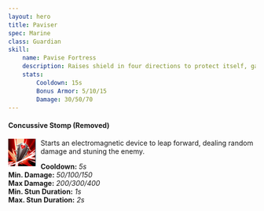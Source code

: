 ```yaml
---
layout: hero
title: Paviser
spec: Marine
class: Guardian
skill:
    name: Pavise Fortress
    description: Raises shield in four directions to protect itself, gaining bonus armor and taunting nearby enemies. The shields damage nearby enemies around every second.
    stats:
        Cooldown: 15s
        Bonus Armor: 5/10/15
        Damage: 30/50/70
---
```

<div>
    <div>
    <h4><b>Concussive Stomp</b> (Removed)</h4>
    <div>
        <img src="/assets/img/heroes/skill/Paviser.png" align="left" style="margin-right: 10px">
        <p>Starts an electromagnetic device to leap forward, dealing random damage and stuning the enemy.</p>
    </div>
    <p>
        <b>Cooldown:</b>
        <i>5s</i>
        <br> 
        <b>Min. Damage:</b>
        <i>50/100/150</i>
        <br>
        <b>Max Damage:</b>
        <i>200/300/400</i>
        <br>
        <b>Min. Stun Duration:</b>
        <i>1s</i>
        <br>
        <b>Max. Stun Duration:</b>
        <i>2s</i>
        <br>
    </p>
    </div>
</div>